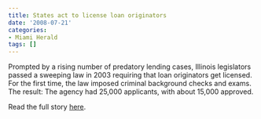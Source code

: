 ```yaml
---
title: States act to license loan originators
date: '2008-07-21'
categories:
- Miami Herald
tags: []
---
```

Prompted by a rising number of predatory lending cases, Illinois legislators passed a sweeping law in 2003 requiring that loan originators get licensed. For the first time, the law imposed criminal background checks and exams. The result: The agency had 25,000 applicants, with about 15,000 approved.

Read the full story [here](http://www.miamiherald.com/news/special-reports/borrowers-betrayed/article1931252.html).